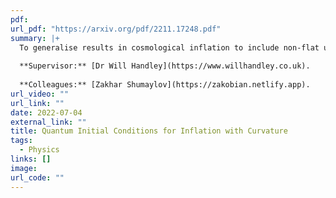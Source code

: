 ```yaml
---
pdf: 
url_pdf: "https://arxiv.org/pdf/2211.17248.pdf"
summary: |+
  To generalise results in cosmological inflation to include non-flat universes and non-eternal inflation, a novel comoving curvature perturbation variable is proposed and analysed. Novel initial conditions are proposed by setting the vacuum using the renormalised stress energy tensor.
  
  **Supervisor:** [Dr Will Handley](https://www.willhandley.co.uk).
  
  **Colleagues:** [Zakhar Shumaylov](https://zakobian.netlify.app).
url_video: ""
url_link: ""
date: 2022-07-04
external_link: ""
title: Quantum Initial Conditions for Inflation with Curvature
tags:
  - Physics
links: []
image: 
url_code: ""
---
```


